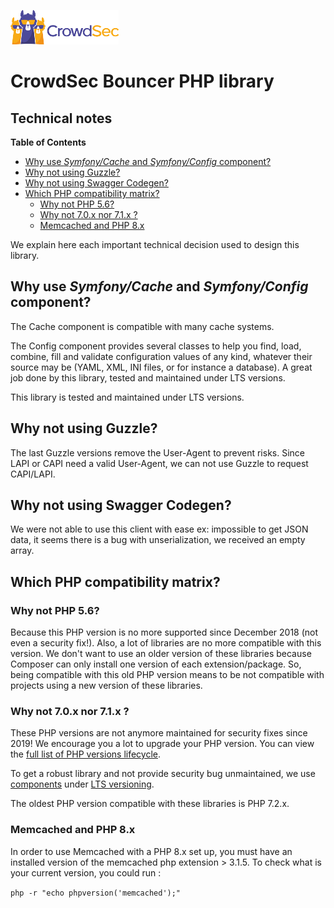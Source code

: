 ![CrowdSec Logo](images/logo_crowdsec.png)

# CrowdSec Bouncer PHP library

## Technical notes

<!-- START doctoc generated TOC please keep comment here to allow auto update -->
<!-- DON'T EDIT THIS SECTION, INSTEAD RE-RUN doctoc TO UPDATE -->
**Table of Contents**

- [Why use *Symfony/Cache* and *Symfony/Config* component?](#why-use-symfonycache-and-symfonyconfig-component)
- [Why not using Guzzle?](#why-not-using-guzzle)
- [Why not using Swagger Codegen?](#why-not-using-swagger-codegen)
- [Which PHP compatibility matrix?](#which-php-compatibility-matrix)
  - [Why not PHP 5.6?](#why-not-php-56)
  - [Why not 7.0.x nor 7.1.x ?](#why-not-70x-nor-71x-)
  - [Memcached and PHP 8.x](#memcached-and-php-8x)

<!-- END doctoc generated TOC please keep comment here to allow auto update -->


We explain here each important technical decision used to design this
library.

## Why use *Symfony/Cache* and *Symfony/Config* component?

The Cache component is compatible with many cache systems.

The Config component provides several classes to help you find, load,
combine, fill and validate configuration values of any kind, whatever
their source may be (YAML, XML, INI files, or for instance a database).
A great job done by this library, tested and maintained under LTS
versions.

This library is tested and maintained under LTS versions.

## Why not using Guzzle?

The last Guzzle versions remove the User-Agent to prevent risks. Since
LAPI or CAPI need a valid User-Agent, we can not use Guzzle to request
CAPI/LAPI.

## Why not using Swagger Codegen?

We were not able to use this client with ease ex: impossible to get
JSON data, it seems there is a bug with unserialization, we received
an empty array.

## Which PHP compatibility matrix?

### Why not PHP 5.6?

Because this PHP version is no more supported since December 2018 (not even a security fix!).
Also, a lot of libraries are no more compatible with this version.
We don't want to use an older version of these libraries because Composer can only install one version of each extension/package.
So, being compatible with this old PHP version means to be not compatible with projects using a new version of these libraries.

### Why not 7.0.x nor 7.1.x ?

These PHP versions are not anymore maintained for security fixes since 2019! We encourage you a lot to upgrade your PHP version. You can view the [full list of PHP versions lifecycle](https://www.php.net/supported-versions.php).

To get a robust library and not provide security bug unmaintained, we use [components](https://packagist.org/packages/symfony/cache#v3.4.47) under [LTS versioning](https://symfony.com/releases/3.4).

The oldest PHP version compatible with these libraries is PHP 7.2.x.


### Memcached and PHP 8.x

In order to use Memcached with a PHP 8.x set up, you must have an installed version of the memcached php extension > 3.1.5. To check what is your current version, you could run :

`php -r "echo phpversion('memcached');"`

